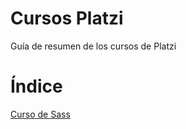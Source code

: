 # Cursos Platzi
Guía de resumen de los cursos de Platzi

# Índice

[Curso de Sass](Curso%20de%20Sass/README.md#Curso-de-Sass)